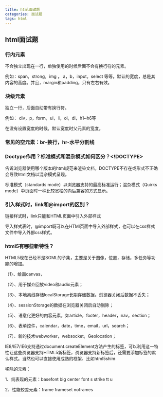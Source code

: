 ```yaml
---
title: html面试题
categories: 面试题
tags: html
---
```



## html面试题

### 行内元素

不会独立出现在一行，单独使用的时候后面不会有换行符的元素。

例如：span，strong，img ， a，b，input，select 等等，默认的宽度，总是其内容的高度。并且，margin和padding，只有左右有效。

### 块级元素

独立一行，后面自动带有换行符。

例如： div，p，form，ul，li，ol，dl，h1~h6等

在没有设置宽度的时候，默认宽度时父元素的宽度。

### 常见的空元素：br-换行，hr-水平分割线

### Doctype作用？标准模式和混杂模式如何区分？<!DOCTYPE>

告诉浏览器使用哪个版本的html规范来渲染文档。DOCTYPE不存在或形式不正确会导致html文档以混杂模式呈现。

标准模式（standards mode）以浏览器支持的最高标准运行；混杂模式（Quirks mode）中页面时一种比较宽松的向后兼容的方式显示。

### 引入样式时，link和@import的区别？

链接样式时，link只能和HTML页面中引入外部样式

导入样式表时，@import既可以在HTMl页面中导入外部样式，也可以在css样式文件中导入外部css样式。

### html5有哪些新特性？

HTML5现在已经不是SGML的子集，主要是关于图像，位置，存储，多任务等功能的增加。

（1）、绘画canvas，

（2）、用于媒介回放video和audio元素；

（3）、本地离线存储localStorage长期存储数据，浏览器关闭后数据不丢失；

（4）、sessionStorage的数据在浏览器关闭后自动删除；

（5）、语意化更好的内容元素，如article，footer，header，nav，section；

（6）、表单控件，calendar，date，time，email，url，search；

（7）、新的技术webworker，websocket，Geolocation；

IE8/IE7/IE6支持通过document.createElement方法产生的标签，可以利用这一特性让这些浏览器支持HTML5新标签，浏览器支持新标签后，还需要添加标签的默认样式。当然也可以直接使用成熟的框架、比如html5shim

移除的元素：

1、纯表现的元素：basefont  big  center font s strike  tt u

2、性能较差元素：frame frameset noframes
